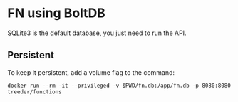 # FN using BoltDB

SQLite3 is the default database, you just need to run the API.

## Persistent

To keep it persistent, add a volume flag to the command:

```
docker run --rm -it --privileged -v $PWD/fn.db:/app/fn.db -p 8080:8080 treeder/functions
```
